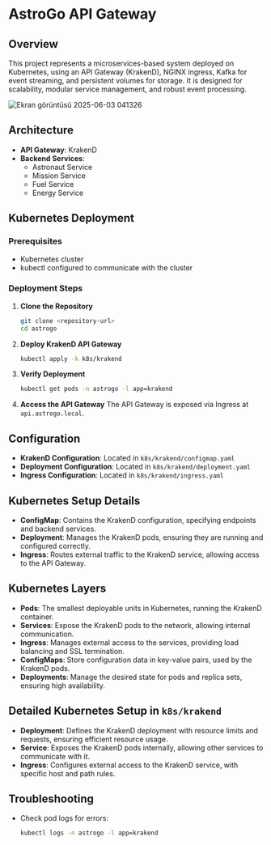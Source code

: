 # AstroGo API Gateway

## Overview
This project represents a microservices-based system deployed on Kubernetes, using an API Gateway (KrakenD), NGINX ingress, Kafka for event streaming, and persistent volumes for storage. It is designed for scalability, modular service management, and robust event processing.

![Ekran görüntüsü 2025-06-03 041326](https://github.com/user-attachments/assets/591cccfa-dc0f-4d3d-b548-c501b0a87f2c)


## Architecture
- **API Gateway**: KrakenD
- **Backend Services**:
  - Astronaut Service
  - Mission Service
  - Fuel Service
  - Energy Service

## Kubernetes Deployment

### Prerequisites
- Kubernetes cluster
- kubectl configured to communicate with the cluster

### Deployment Steps
1. **Clone the Repository**
   ```bash
   git clone <repository-url>
   cd astrogo
   ```

2. **Deploy KrakenD API Gateway**
   ```bash
   kubectl apply -k k8s/krakend
   ```

3. **Verify Deployment**
   ```bash
   kubectl get pods -n astrogo -l app=krakend
   ```

4. **Access the API Gateway**
   The API Gateway is exposed via Ingress at `api.astrogo.local`.

## Configuration
- **KrakenD Configuration**: Located in `k8s/krakend/configmap.yaml`
- **Deployment Configuration**: Located in `k8s/krakend/deployment.yaml`
- **Ingress Configuration**: Located in `k8s/krakend/ingress.yaml`

## Kubernetes Setup Details
- **ConfigMap**: Contains the KrakenD configuration, specifying endpoints and backend services.
- **Deployment**: Manages the KrakenD pods, ensuring they are running and configured correctly.
- **Ingress**: Routes external traffic to the KrakenD service, allowing access to the API Gateway.

## Kubernetes Layers
- **Pods**: The smallest deployable units in Kubernetes, running the KrakenD container.
- **Services**: Expose the KrakenD pods to the network, allowing internal communication.
- **Ingress**: Manages external access to the services, providing load balancing and SSL termination.
- **ConfigMaps**: Store configuration data in key-value pairs, used by the KrakenD pods.
- **Deployments**: Manage the desired state for pods and replica sets, ensuring high availability.

## Detailed Kubernetes Setup in `k8s/krakend`
- **Deployment**: Defines the KrakenD deployment with resource limits and requests, ensuring efficient resource usage.
- **Service**: Exposes the KrakenD pods internally, allowing other services to communicate with it.
- **Ingress**: Configures external access to the KrakenD service, with specific host and path rules.

## Troubleshooting
- Check pod logs for errors:
  ```bash
  kubectl logs -n astrogo -l app=krakend
  ```
